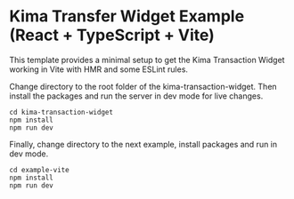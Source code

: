 # Kima Transfer Widget Example (React + TypeScript + Vite)

This template provides a minimal setup to get the Kima Transaction Widget working in Vite with HMR and some ESLint rules.

Change directory to the root folder of the kima-transaction-widget. Then install the packages and run the server in dev mode for live changes.
```
cd kima-transaction-widget
npm install
npm run dev
```

Finally, change directory to the next example, install packages and run in dev mode.
```
cd example-vite
npm install
npm run dev